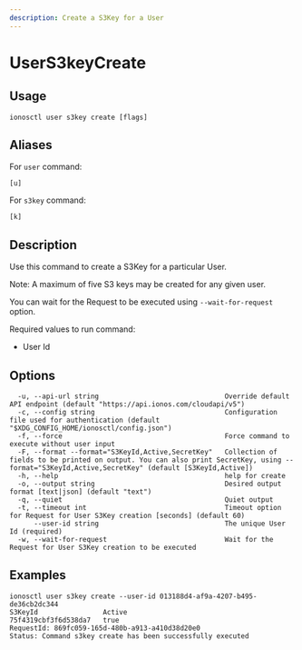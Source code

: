 ```yaml
---
description: Create a S3Key for a User
---
```


# UserS3keyCreate

## Usage

```text
ionosctl user s3key create [flags]
```

## Aliases

For `user` command:
```text
[u]
```

For `s3key` command:
```text
[k]
```

## Description

Use this command to create a S3Key for a particular User.

Note: A maximum of five S3 keys may be created for any given user.

You can wait for the Request to be executed using `--wait-for-request` option.

Required values to run command:

* User Id

## Options

```text
  -u, --api-url string                               Override default API endpoint (default "https://api.ionos.com/cloudapi/v5")
  -c, --config string                                Configuration file used for authentication (default "$XDG_CONFIG_HOME/ionosctl/config.json")
  -f, --force                                        Force command to execute without user input
  -F, --format --format="S3KeyId,Active,SecretKey"   Collection of fields to be printed on output. You can also print SecretKey, using --format="S3KeyId,Active,SecretKey" (default [S3KeyId,Active])
  -h, --help                                         help for create
  -o, --output string                                Desired output format [text|json] (default "text")
  -q, --quiet                                        Quiet output
  -t, --timeout int                                  Timeout option for Request for User S3Key creation [seconds] (default 60)
      --user-id string                               The unique User Id (required)
  -w, --wait-for-request                             Wait for the Request for User S3Key creation to be executed
```

## Examples

```text
ionosctl user s3key create --user-id 013188d4-af9a-4207-b495-de36cb2dc344 
S3KeyId                Active
75f4319cbf3f6d538da7   true
RequestId: 869fc059-165d-480b-a913-a410d38d20e0
Status: Command s3key create has been successfully executed
```

